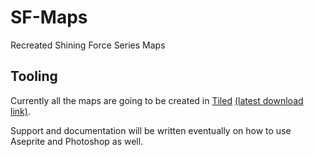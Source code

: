 # SF-Maps

Recreated Shining Force Series Maps

## Tooling

Currently all the maps are going to be created in [Tiled](https://www.mapeditor.org/) [(latest download link)](https://github.com/mapeditor/tiled/releases).

Support and documentation will be written eventually on how to use Aseprite and Photoshop as well.

